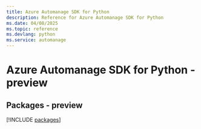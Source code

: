 ```yaml
---
title: Azure Automanage SDK for Python
description: Reference for Azure Automanage SDK for Python
ms.date: 04/08/2025
ms.topic: reference
ms.devlang: python
ms.service: automanage
---
```

# Azure Automanage SDK for Python - preview
## Packages - preview
[!INCLUDE [packages](automanage-index.md)]